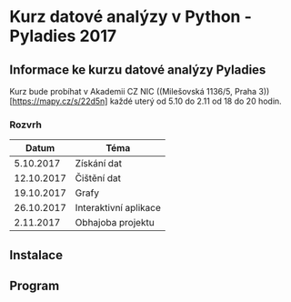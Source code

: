 # Kurz datové analýzy v Python - Pyladies 2017


## Informace ke kurzu datové analýzy Pyladies

Kurz bude probíhat v Akademii CZ NIC ((Milešovská 1136/5, Praha 3))[https://mapy.cz/s/22d5n] každé uterý od 5.10 do 2.11 od 18 do 20 hodin.

### Rozvrh
| Datum | Téma|
|-------|--------|
| 5.10.2017 | Získání dat |
| 12.10.2017 | Čištění dat |
| 19.10.2017 |	Grafy |
|26.10.2017 |	Interaktivní aplikace |
|2.11.2017 | Obhajoba projektu |

## Instalace

## Program


